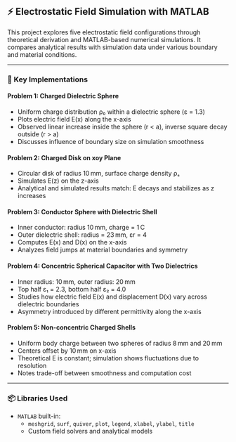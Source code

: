 ## ⚡ Electrostatic Field Simulation with MATLAB

This project explores five electrostatic field configurations through theoretical derivation and MATLAB-based numerical simulations. It compares analytical results with simulation data under various boundary and material conditions.

---

### 🔧 Key Implementations

#### Problem 1: Charged Dielectric Sphere

- Uniform charge distribution ρ₀ within a dielectric sphere (ε = 1.3)
- Plots electric field E(x) along the x-axis
- Observed linear increase inside the sphere (r < a), inverse square decay outside (r > a)
- Discusses influence of boundary size on simulation smoothness

#### Problem 2: Charged Disk on xoy Plane

- Circular disk of radius 10 mm, surface charge density ρₛ
- Simulates E(z) on the z-axis
- Analytical and simulated results match: E decays and stabilizes as z increases

#### Problem 3: Conductor Sphere with Dielectric Shell

- Inner conductor: radius 10 mm, charge = 1 C
- Outer dielectric shell: radius = 23 mm, εr = 4
- Computes E(x) and D(x) on the x-axis
- Analyzes field jumps at material boundaries and symmetry

#### Problem 4: Concentric Spherical Capacitor with Two Dielectrics

- Inner radius: 10 mm, outer radius: 20 mm
- Top half ε₁ = 2.3, bottom half ε₂ = 4.0
- Studies how electric field E(x) and displacement D(x) vary across dielectric boundaries
- Asymmetry introduced by different permittivity along the x-axis

#### Problem 5: Non-concentric Charged Shells

- Uniform body charge between two spheres of radius 8 mm and 20 mm
- Centers offset by 10 mm on x-axis
- Theoretical E is constant; simulation shows fluctuations due to resolution
- Notes trade-off between smoothness and computation cost

---

### 📦 Libraries Used

- `MATLAB` built-in:
  - `meshgrid`, `surf`, `quiver`, `plot`, `legend`, `xlabel`, `ylabel`, `title`
  - Custom field solvers and analytical models

